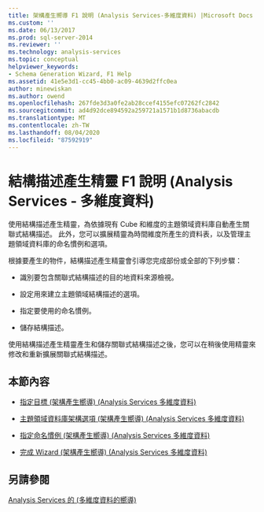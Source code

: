 ```yaml
---
title: 架構產生嚮導 F1 說明 (Analysis Services-多維度資料) |Microsoft Docs
ms.custom: ''
ms.date: 06/13/2017
ms.prod: sql-server-2014
ms.reviewer: ''
ms.technology: analysis-services
ms.topic: conceptual
helpviewer_keywords:
- Schema Generation Wizard, F1 Help
ms.assetid: 41e5e3d1-cc45-4bb0-ac09-4639d2ffc0ea
author: minewiskan
ms.author: owend
ms.openlocfilehash: 267fde3d3a0fe2ab28ccef4155efc07262fc2842
ms.sourcegitcommit: ad4d92dce894592a259721a1571b1d8736abacdb
ms.translationtype: MT
ms.contentlocale: zh-TW
ms.lasthandoff: 08/04/2020
ms.locfileid: "87592919"
---
```

# <a name="schema-generation-wizard-f1-help-analysis-services---multidimensional-data"></a>結構描述產生精靈 F1 說明 (Analysis Services - 多維度資料)
  使用結構描述產生精靈，為依據現有 Cube 和維度的主題領域資料庫自動產生關聯式結構描述。 此外，您可以擴展精靈為時間維度所產生的資料表，以及管理主題領域資料庫的命名慣例和選項。  
  
 根據要產生的物件，結構描述產生精靈會引導您完成部份或全部的下列步驟：  
  
-   識別要包含關聯式結構描述的目的地資料來源檢視。  
  
-   設定用來建立主題領域結構描述的選項。  
  
-   指定要使用的命名慣例。  
  
-   儲存結構描述。  
  
 使用結構描述產生精靈產生和儲存關聯式結構描述之後，您可以在稍後使用精靈來修改和重新擴展關聯式結構描述。  
  
## <a name="in-this-section"></a>本節內容  
  
-   [指定目標 &#40;架構產生嚮導&#41; &#40;Analysis Services 多維度資料&#41;](specify-target-schema-generation-wizard-analysis-services-multidimensional-data.md)  
  
-   [主題領域資料庫架構選項 &#40;架構產生嚮導&#41; &#40;Analysis Services 多維度資料&#41;](subject-area-database-schema-options-analysis-services-multidimensional-data.md)  
  
-   [指定命名慣例 &#40;架構產生嚮導&#41; &#40;Analysis Services 多維度資料&#41;](specify-naming-conventions-schema-generation-analysis-services-multidimensional-data.md)  
  
-   [完成 Wizard &#40;架構產生嚮導&#41; &#40;Analysis Services 多維度資料&#41;](complete-schema-generation-wizard-analysis-services-multidimensional-data.md)  
  
## <a name="see-also"></a>另請參閱  
 [Analysis Services 的 &#40;多維度資料的嚮導&#41;](analysis-services-wizards-multidimensional-data.md)  
  
  
